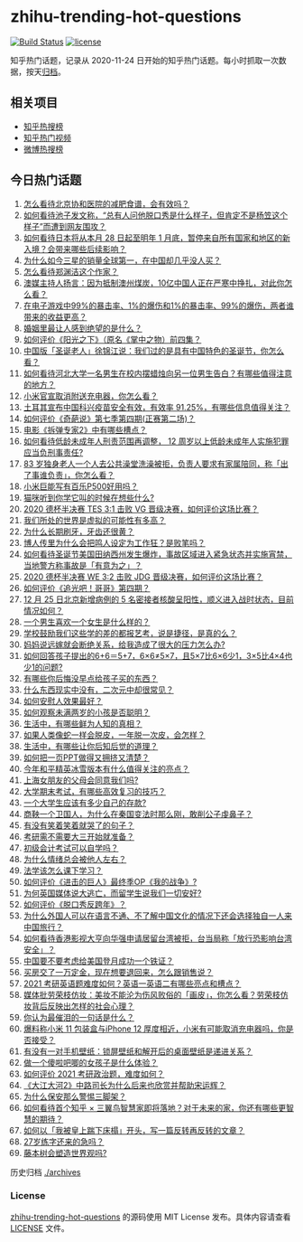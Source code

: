 # zhihu-trending-hot-questions

[![Build Status](https://github.com/justjavac/zhihu-trending-hot-questions/workflows/ci/badge.svg?branch=master)](https://github.com/justjavac/zhihu-trending-hot-questions/actions)
[![license](https://img.shields.io/github/license/justjavac/zhihu-trending-hot-questions)](https://github.com/justjavac/zhihu-trending-hot-questions/blob/master/LICENSE)

知乎热门话题，记录从 2020-11-24 日开始的知乎热门话题。每小时抓取一次数据，按天[归档](./archives)。

## 相关项目

- [知乎热搜榜](https://github.com/justjavac/zhihu-trending-top-search)
- [知乎热门视频](https://github.com/justjavac/zhihu-trending-hot-video)
- [微博热搜榜](https://github.com/justjavac/weibo-trending-hot-search)

## 今日热门话题

<!-- BEGIN -->
<!-- 最后更新时间 Sun Dec 27 2020 06:03:32 GMT+0800 (CST) -->
1. [怎么看待北京协和医院的减肥食谱，会有效吗？](https://www.zhihu.com/question/435499783)
1. [如何看待池子发文称，“总有人问他脱口秀是什么样子，但肯定不是杨笠这个样子”而遭到网友围攻？](https://www.zhihu.com/question/436555197)
1. [如何看待日本将从本月 28 日起至明年 1 月底，暂停来自所有国家和地区的新入境？会带来哪些后续影响？](https://www.zhihu.com/question/436618445)
1. [为什么如今三星的销量全球第一，在中国却几乎没人买？](https://www.zhihu.com/question/396834552)
1. [怎么看待郑渊洁这个作家？](https://www.zhihu.com/question/336686884)
1. [澳媒主持人扬言：因为抵制澳州煤炭，10亿中国人正在严寒中挣扎，对此你怎么看？](https://www.zhihu.com/question/436545914)
1. [在电子游戏中99%的暴击率、1%的爆伤和1%的暴击率、99%的爆伤，两者谁带来的收益更高？](https://www.zhihu.com/question/436314102)
1. [婚姻里最让人感到绝望的是什么？](https://www.zhihu.com/question/318440939)
1. [如何评价《阳光之下》（原名《掌中之物）前四集？](https://www.zhihu.com/question/436535475)
1. [中国版「圣诞老人」徐锦江说：我们过的是具有中国特色的圣诞节，你怎么看？](https://www.zhihu.com/question/436479908)
1. [如何看待河北大学一名男生在校内摆蜡烛向另一位男生告白？有哪些值得注意的地方？](https://www.zhihu.com/question/436619637)
1. [小米官宣取消附送充电器，你怎么看？](https://www.zhihu.com/question/436547020)
1. [土耳其宣布中国科兴疫苗安全有效，有效率 91.25%，有哪些信息值得关注？](https://www.zhihu.com/question/436528648)
1. [如何评价《奇葩说》第七季第四期(正赛第二场)？](https://www.zhihu.com/question/436382932)
1. [电影《拆弹专家2》中有哪些槽点？](https://www.zhihu.com/question/436254910)
1. [如何看待低龄未成年人刑责范围再调整， 12 周岁以上低龄未成年人实施犯罪应当负刑事责任?](https://www.zhihu.com/question/436571867)
1. [83 岁独身老人一个人去公共澡堂洗澡被拒，负责人要求有家属陪同，称「出了事谁负责」，你怎么看？](https://www.zhihu.com/question/435103581)
1. [小米巨能写有百乐P500好用吗？](https://www.zhihu.com/question/381493830)
1. [猫咪听到你学它叫的时候在想些什么?](https://www.zhihu.com/question/431639302)
1. [2020 德杯半决赛 TES 3:1 击败 VG 晋级决赛，如何评价这场比赛？](https://www.zhihu.com/question/436584210)
1. [我们所处的世界是虚拟的可能性有多高？](https://www.zhihu.com/question/367286887)
1. [为什么长期刷牙，牙齿还很黄？](https://www.zhihu.com/question/298299102)
1. [博人传里为什么会把鸣人设定为工作狂？是败笔吗？](https://www.zhihu.com/question/436172641)
1. [如何看待圣诞节美国田纳西州发生爆炸，事故区域进入紧急状态并实施宵禁，当地警方称事故是「有意为之」？](https://www.zhihu.com/question/436518842)
1. [2020 德杯半决赛 WE 3:2 击败 JDG 晋级决赛，如何评价这场比赛？](https://www.zhihu.com/question/436623225)
1. [如何评价《追光吧！哥哥》第四期？](https://www.zhihu.com/question/436601741)
1. [12 月 25 日北京新增病例的 5 名密接者核酸呈阳性，顺义进入战时状态，目前情况如何？](https://www.zhihu.com/question/436558862)
1. [一个男生喜欢一个女生是什么样的？](https://www.zhihu.com/question/390606009)
1. [学校鼓励我们这些学的差的都报艺考，说是捷径，是真的么？](https://www.zhihu.com/question/432332313)
1. [妈妈说远嫁就会断绝关系，给我造成了很大的压力怎么办?](https://www.zhihu.com/question/430789524)
1. [如何回答孩子提出的6+6＝5+7，6×6≠5×7，且5×7比6×6少1，3×5比4×4也少1的问题?](https://www.zhihu.com/question/436352119)
1. [有哪些你后悔没早点给孩子买的东西？](https://www.zhihu.com/question/389543038)
1. [什么东西现实中没有，二次元中却很常见？](https://www.zhihu.com/question/436239126)
1. [如何安慰人效果最好？](https://www.zhihu.com/question/20096912)
1. [如何观察未满两岁的小孩是否聪明？](https://www.zhihu.com/question/434932545)
1. [生活中，有哪些鲜为人知的真相？](https://www.zhihu.com/question/340083887)
1. [如果人类像蛇一样会脱皮，一年脱一次皮，会怎样？](https://www.zhihu.com/question/428798427)
1. [生活中，有哪些让你后知后觉的道理？](https://www.zhihu.com/question/375470775)
1. [如何把一页PPT做得又拥挤又清楚？](https://www.zhihu.com/question/345405596)
1. [今年和平精英冰雪版本有什么值得关注的亮点？](https://www.zhihu.com/question/436126665)
1. [上海女朋友的父母会同意我们吗?](https://www.zhihu.com/question/434199266)
1. [大学期末考试，有哪些高效复习的技巧？](https://www.zhihu.com/question/435957617)
1. [一个大学生应该有多少自己的存款?](https://www.zhihu.com/question/265878034)
1. [商鞅一个卫国人，为什么在秦国变法时那么刚，敢削公子虔鼻子？](https://www.zhihu.com/question/371338733)
1. [有没有笑着笑着就哭了的句子？](https://www.zhihu.com/question/431226473)
1. [考研需不需要大三开始就准备？](https://www.zhihu.com/question/280991666)
1. [初级会计考试可以自学吗？](https://www.zhihu.com/question/35450779)
1. [为什么情绪总会被他人左右？](https://www.zhihu.com/question/266665950)
1. [法学该怎么课下学习？](https://www.zhihu.com/question/429489854)
1. [如何评价《进击的巨人》最终季OP《我的战争》?](https://www.zhihu.com/question/433819989)
1. [为何英国媒体说大逃亡，而留学生说我们一切安好?](https://www.zhihu.com/question/436232671)
1. [如何评价《脱口秀反跨年》？](https://www.zhihu.com/question/436477255)
1. [为什么外国人可以在语言不通、不了解中国文化的情况下还会选择独自一人来中国旅行？](https://www.zhihu.com/question/436429711)
1. [如何看待香港影视大亨向华强申请居留台湾被拒，台当局称「放行恐影响台湾安全」？](https://www.zhihu.com/question/436399741)
1. [中国要不要考虑给美国登月成功一个铁证？](https://www.zhihu.com/question/434539468)
1. [买房交了一万定金，现在想要退回来，怎么跟销售说？](https://www.zhihu.com/question/41903996)
1. [2021 考研英语题难度如何？英语一英语二有哪些亮点和槽点？](https://www.zhihu.com/question/436585740)
1. [媒体批劳荣枝仿妆：美妆不能沦为伤风败俗的「画皮」，你怎么看？劳荣枝仿妆背后反映出怎样的社会心理？](https://www.zhihu.com/question/436526756)
1. [你认为最催泪的一句话是什么？](https://www.zhihu.com/question/428747344)
1. [爆料称小米 11 包装盒与iPhone 12 厚度相近，小米有可能取消充电器吗，你是否接受？](https://www.zhihu.com/question/436475221)
1. [有没有一对手机壁纸：锁屏壁纸和解开后的桌面壁纸是递进关系？](https://www.zhihu.com/question/396414200)
1. [做一个傻啦吧唧的女孩子是什么体验？](https://www.zhihu.com/question/68662275)
1. [如何评价 2021 考研政治题，难度如何？](https://www.zhihu.com/question/436543254)
1. [《大江大河2》中路司长为什么后来也欣赏并帮助宋运辉？](https://www.zhihu.com/question/436202852)
1. [为什么保安那么警惕三脚架？](https://www.zhihu.com/question/435838018)
1. [如何看待首个知乎 × 三翼鸟智慧家即将落地？对于未来的家，你还有哪些更智慧的期待？](https://www.zhihu.com/question/436164049)
1. [如何以「我被皇上踹下床榻」开头，写一篇反转再反转的文章？](https://www.zhihu.com/question/435546507)
1. [27岁练字还来的急吗？](https://www.zhihu.com/question/429629023)
1. [藤本树会塑造世界观吗?](https://www.zhihu.com/question/435192904)
<!-- END -->

历史归档 [./archives](./archives)

### License

[zhihu-trending-hot-questions](https://github.com/justjavac/zhihu-trending-hot-questions) 的源码使用 MIT License 发布。具体内容请查看 [LICENSE](./LICENSE) 文件。
